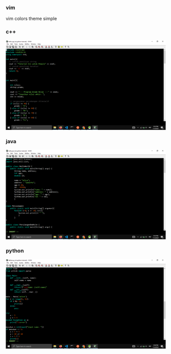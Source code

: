 ### vim

vim colors theme simple

### c++
![](https://github.com/kobencry/vim-color-hacker/blob/main/image/cpp.png)

### java
![](https://github.com/kobencry/vim-color-hacker/blob/main/image/java.png)


### python
![](https://github.com/kobencry/vim-color-hacker/blob/main/image/python.png)

